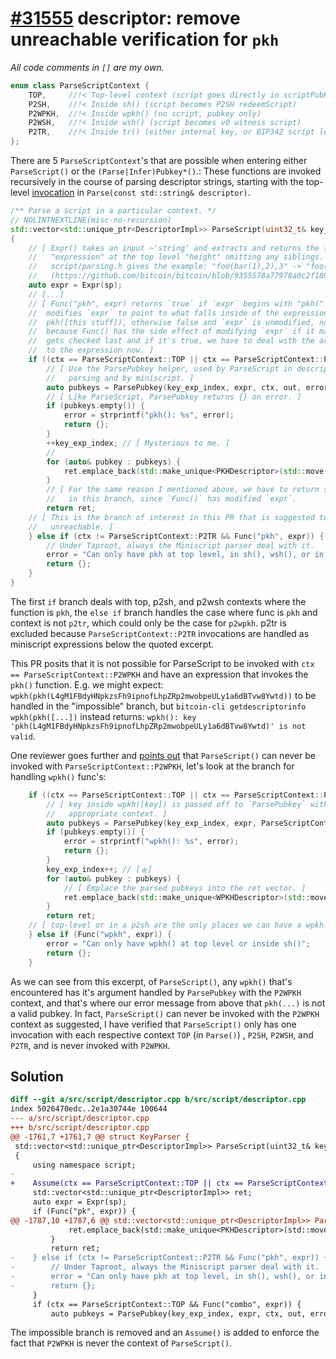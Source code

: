 # [#31555](https://github.com/bitcoin/bitcoin/pull/31555) descriptor: remove unreachable verification for `pkh`
_All code comments in `[]` are my own._

```cpp
enum class ParseScriptContext {
    TOP,     //!< Top-level context (script goes directly in scriptPubKey)
    P2SH,    //!< Inside sh() (script becomes P2SH redeemScript)
    P2WPKH,  //!< Inside wpkh() (no script, pubkey only)
    P2WSH,   //!< Inside wsh() (script becomes v0 witness script)
    P2TR,    //!< Inside tr() (either internal key, or BIP342 script leaf)
};
```

There are 5 `ParseScriptContext`'s that are possible when entering either
`ParseScript()` or the `(Parse|Infer)Pubkey*()`.: These functions are invoked
recursively in the course of parsing descriptor strings, starting with the
top-level [invocation](https://github.com/bitcoin/bitcoin/blob/9355578a77978a0c2f189bd7315a2883142d8119/src/script/descriptor.cpp#L2368-L2383)
in `Parse(const std::string& descriptor)`.

```cpp
/** Parse a script in a particular context. */
// NOLINTNEXTLINE(misc-no-recursion)
std::vector<std::unique_ptr<DescriptorImpl>> ParseScript(uint32_t& key_exp_index, Span<const char>& sp, ParseScriptContext ctx, FlatSigningProvider& out, std::string& error)
{
    // [ Expr() takes an input ~'string' and extracts and returns the first
    //   "expression" at the top level "height" omitting any siblings.
    //   script/parsing.h gives the example: "foo(bar(1),2),3" -> "foo(bar(1),2)"
    //   (https://github.com/bitcoin/bitcoin/blob/9355578a77978a0c2f189bd7315a2883142d8119/src/script/parsing.h#L29-L36) ]
    auto expr = Expr(sp);
    // [...]
    // [ Func("pkh", expr) returns `true` if `expr` begins with "pkh(" and
    //  modifies `expr` to point to what falls inside of the expression:
    //  pkh([this stuff]), otherwise false and `expr` is unmodified, note that
    //  because Func() has the side effect of modifying `expr` if it matches, it
    //  gets checked last and if it's true, we have to deal with the arguments
    //  to the expression now. ]
    if ((ctx == ParseScriptContext::TOP || ctx == ParseScriptContext::P2SH || ctx == ParseScriptContext::P2WSH) && Func("pkh", expr)) {
        // [ Use the ParsePubkey helper, used by ParseScript in descriptor
        //   parsing and by miniscript. ]
        auto pubkeys = ParsePubkey(key_exp_index, expr, ctx, out, error);
        // [ Like ParseScript, ParsePubkey returns {} on error. ]
        if (pubkeys.empty()) {
            error = strprintf("pkh(): %s", error);
            return {};
        }
        ++key_exp_index; // [ Mysterious to me. ]
        // 
        for (auto& pubkey : pubkeys) {
            ret.emplace_back(std::make_unique<PKHDescriptor>(std::move(pubkey)));
        }
        // [ For the same reason I mentioned above, we have to return somewhere
        //   in this branch, since `Func()` has modified `expr`.
        return ret;
    // [ This is the branch of interest in this PR that is suggested to be
    //   unreachable. ]
    } else if (ctx != ParseScriptContext::P2TR && Func("pkh", expr)) {
        // Under Taproot, always the Miniscript parser deal with it.
        error = "Can only have pkh at top level, in sh(), wsh(), or in tr()";
        return {};
    }
}
```

The first `if` branch deals with top, p2sh, and p2wsh contexts where the
function is `pkh`, the `else if` branch handles the case where func is `pkh` and
context is not `p2tr`, which could only be the case for `p2wpkh`. p2tr is
excluded because `ParseScriptContext::P2TR` invocations are handled as
miniscript expressions below the quoted excerpt.

This PR posits that it is not possible for ParseScript to be invoked with `ctx
== ParseScriptContext::P2WPKH` and have an expression that invokes the `pkh()`
function. E.g. we might expect:
`wpkh(pkh(L4gM1FBdyHNpkzsFh9ipnofLhpZRp2mwobpeULy1a6dBTvw8Ywtd))` to be handled
in the "impossible" branch, but `bitcoin-cli getdescriptorinfo wpkh(pkh([...])`
instead returns: `wpkh(): key 'pkh(L4gM1FBdyHNpkzsFh9ipnofLhpZRp2mwobpeULy1a6dBTvw8Ywtd)' is not valid`.

One reviewer goes further and [points out](https://github.com/bitcoin/bitcoin/pull/31555#issuecomment-2559898587) that `ParseScript()` can never be invoked with `ParseScriptContext::P2WPKH`, let's look at the branch for handling `wpkh()` func's:

```cpp
    if ((ctx == ParseScriptContext::TOP || ctx == ParseScriptContext::P2SH) && Func("wpkh", expr)) {
        // [ key inside wpkh([key]) is passed off to `ParsePubkey` with the
        //   appropriate context. ]
        auto pubkeys = ParsePubkey(key_exp_index, expr, ParseScriptContext::P2WPKH, out, error);
        if (pubkeys.empty()) {
            error = strprintf("wpkh(): %s", error);
            return {};
        }
        key_exp_index++; // [🛸]
        for (auto& pubkey : pubkeys) {
            // [ Emplace the parsed pubkeys into the ret vector. ]
            ret.emplace_back(std::make_unique<WPKHDescriptor>(std::move(pubkey)));
        }
        return ret;
    // [ top-level or in a p2sh are the only places we can have a wpkh ]
    } else if (Func("wpkh", expr)) {
        error = "Can only have wpkh() at top level or inside sh()";
        return {};
    }
```

As we can see from this excerpt, of `ParseScript()`, any `wpkh()` that's
encountered has it's argument handled by `ParsePubkey` with the `P2WPKH`
context, and that's where our error message from above that `pkh(...)` is not a
valid pubkey. In fact, `ParseScript()` can never be invoked with the `P2WPKH`
context as suggested, I have verified that `ParseScript()` only has one
invocation with each respective context `TOP` (in `Parse()`) , `P2SH`, `P2WSH`, and `P2TR`, and is never invoked with `P2WPKH`.


## Solution

```diff
diff --git a/src/script/descriptor.cpp b/src/script/descriptor.cpp
index 5026470edc..2e1a30744e 100644
--- a/src/script/descriptor.cpp
+++ b/src/script/descriptor.cpp
@@ -1761,7 +1761,7 @@ struct KeyParser {
 std::vector<std::unique_ptr<DescriptorImpl>> ParseScript(uint32_t& key_exp_index, Span<const char>& sp, ParseScriptContext ctx, FlatSigningProvider& out, std::string& error)
 {
     using namespace script;
-
+    Assume(ctx == ParseScriptContext::TOP || ctx == ParseScriptContext::P2SH || ctx == ParseScriptContext::P2WSH || ctx == ParseScriptContext::P2TR);
     std::vector<std::unique_ptr<DescriptorImpl>> ret;
     auto expr = Expr(sp);
     if (Func("pk", expr)) {
@@ -1787,10 +1787,6 @@ std::vector<std::unique_ptr<DescriptorImpl>> ParseScript(uint32_t& key_exp_index
             ret.emplace_back(std::make_unique<PKHDescriptor>(std::move(pubkey)));
         }
         return ret;
-    } else if (ctx != ParseScriptContext::P2TR && Func("pkh", expr)) {
-        // Under Taproot, always the Miniscript parser deal with it.
-        error = "Can only have pkh at top level, in sh(), wsh(), or in tr()";
-        return {};
     }
     if (ctx == ParseScriptContext::TOP && Func("combo", expr)) {
         auto pubkeys = ParsePubkey(key_exp_index, expr, ctx, out, error);
```

The impossible branch is removed and an `Assume()` is added to enforce the fact
that `P2WPKH` is never the context of `ParseScript()`.
